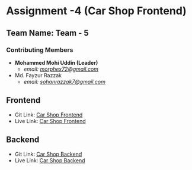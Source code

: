 # Assignment -4 (Car Shop Frontend)

## Team Name: Team - 5
### Contributing Members
- **Mohammed Mohi Uddin (Leader)**
  * *email: morphex72@gmail.com*
- Md. Fayzur Razzak
  * *email: sohanrazzak7@gmail.com*


## Frontend
- Git Link: [Car Shop Frontend](https://github.com/SohanRazzak/Car-Shop-Frontend-Assignment-4)
- Live Link: [Car Shop Frontend](https://github.com/SohanRazzak/Car-Shop-Frontend-Assignment-4)
## Backend
- Git Link: [Car Shop Backend](https://github.com/DevMohi/car-store-backend/tree/main)
- Live Link: [Car Shop Backend](https://car-store-assingment.vercel.app/api/v1/)

